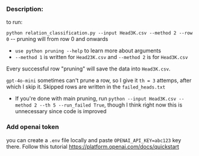 ### Description:
to run:

`python relation_classification.py --input Head3K.csv --method 2 --row 0` -- pruning will from row 0 and onwards 

- `use python pruning --help` to learn more about arguments
- `--method 1` is written for `Head23K.csv` and `--method 2` is for `Head3K.csv`

Every successful row "pruning" will save the data into `Head3K.csv`.

`gpt-4o-mini` sometimes can't prune a row, so I give it `th = 3` attemps, after which I skip it. Skipped rows are written in the `failed_heads.txt`

- If you're done with main pruning, run `python --input Head3K.csv --method 2 --th 5 --run_failed True`, though I think right now this is unnecessary since code is improved

### Add openai token
you can create a `.env` file locally and paste `OPENAI_API_KEY=abc123` key there. Follow this tutorial https://platform.openai.com/docs/quickstart
